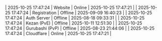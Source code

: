 | 2025-10-25 17:47:24 | Website | Online | 2025-10-25 17:47:21 |
| 2025-10-25 17:47:24 | Registration | Offline | 2025-09-09 16:40:23 |
| 2025-10-25 17:47:24 | Auth Server | Offline | 2025-08-18 09:33:31 |
| 2025-10-25 17:47:24 | Kezan (PvE) | Offline | 2025-10-11 12:51:30 |
| 2025-10-25 17:47:24 | Gurubashi (PvP) | Offline | 2025-08-23 21:44:06 |
| 2025-10-25 17:47:24 | Cloudflare | Online | 2025-10-25 17:47:21 |
